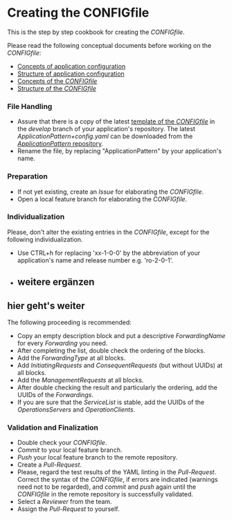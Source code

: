 # Creating the CONFIGfile

This is the step by step cookbook for creating the _CONFIGfile_.

Please read the following conceptual documents before working on the _CONFIGfile_:  
- [Concepts of application configuration](../../ElementsApplicationPattern/Functions/ConceptOfApplicationConfiguration/ConceptOfApplicationConfiguration.md)  
- [Structure of application configuration](../../ElementsApplicationPattern/Functions/StructureOfApplicationConfiguration/StructureOfApplicationConfiguration.md)  
- [Concepts of the _CONFIGfile_](../ConceptsOfConfigFile/ConceptsOfConfigFile.md)  
- [Structure of the _CONFIGfile_](../StructureOfConfigFile/StructureOfConfigFile.md)  


### File Handling  

- Assure that there is a copy of the latest [template of the _CONFIGfile_](../../../spec/ApplicationPattern%2Bconfig.json) in the _develop_ branch of your application's repository. The latest _ApplicationPattern+config.yaml_ can be downloaded from the [_ApplicationPattern_ repository](https://github.com/openBackhaul/ApplicationPattern/tree/develop).  
- Rename the file, by replacing "ApplicationPattern" by your application's name.  


### Preparation  

- If not yet existing, create an _Issue_ for elaborating the _CONFIGfile_.  
- Open a local feature branch for elaborating the _CONFIGfile_.  


### Individualization  

Please, don't alter the existing entries in the _CONFIGfile_, except for the following individualization.  
- Use CTRL+h for replacing 'xx-1-0-0' by the abbreviation of your application's name and release number e.g. 'ro-2-0-1'.  
- ## weitere ergänzen


## hier geht's weiter


The following proceeding is recommended:
- Copy an empty description block and put a descriptive _ForwardingName_ for every _Forwarding_ you need.  
- After completing the list, double check the ordering of the blocks.  
- Add the _ForwardingType_ at all blocks.  
- Add _InitiatingRequests_ and _ConsequentRequests_ (but without UUIDs) at all blocks.  
- Add the _ManagementRequests_ at all blocks.  
- After double checking the result and particularly the ordering, add the UUIDs of the _Forwardings_.  
- If you are sure that the _ServiceList_ is stable, add the UUIDs of the _OperationsServers_ and _OperationClients_.  


### Validation and Finalization  

* Double check your _CONFIGfile_.  
* _Commit_ to your local feature branch.  
* _Push_ your local feature branch to the remote repository.  
* Create a _Pull-Request_.  
* Please, regard the test results of the YAML linting in the _Pull-Request_. Correct the syntax of the _CONFIGfile_, if errors are indicated (warnings need not to be regarded), and _commit_ and _push_ again until the _CONFIGfile_ in the remote repository is successfully validated.  
* Select a _Reviewer_ from the team.  
* Assign the _Pull-Request_ to yourself.  
